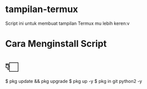 # tampilan-termux
Script ini untuk membuat tampilan Termux mu lebih keren:v

# Cara Menginstall Script
# 👇🏻


$ pkg update && pkg upgrade
$ pkg up -y
$ pkg in git python2 -y
